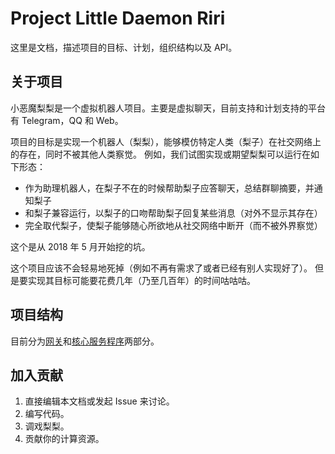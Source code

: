 # Project Little Daemon Riri

这里是文档，描述项目的目标、计划，组织结构以及 API。

## 关于项目

小恶魔梨梨是一个虚拟机器人项目。主要是虚拟聊天，目前支持和计划支持的平台有 Telegram，QQ 和 Web。

项目的目标是实现一个机器人（梨梨），能够模仿特定人类（梨子）在社交网络上的存在，同时不被其他人类察觉。
例如，我们试图实现或期望梨梨可以运行在如下形态：

+ 作为助理机器人，在梨子不在的时候帮助梨子应答聊天，总结群聊摘要，并通知梨子
+ 和梨子兼容运行，以梨子的口吻帮助梨子回复某些消息（对外不显示其存在）
+ 完全取代梨子，使梨子能够随心所欲地从社交网络中断开（而不被外界察觉）

这个是从 2018 年 5 月开始挖的坑。

这个项目应该不会轻易地死掉（例如不再有需求了或者已经有别人实现好了）。
但是要实现其目标可能要花费几年（乃至几百年）的时间咕咕咕。

## 项目结构

目前分为[网关](/Gateway)和[核心服务程序](/Riri-2)两部分。

## 加入贡献

1. 直接编辑本文档或发起 Issue 来讨论。
2. 编写代码。
3. 调戏梨梨。
4. 贡献你的计算资源。
